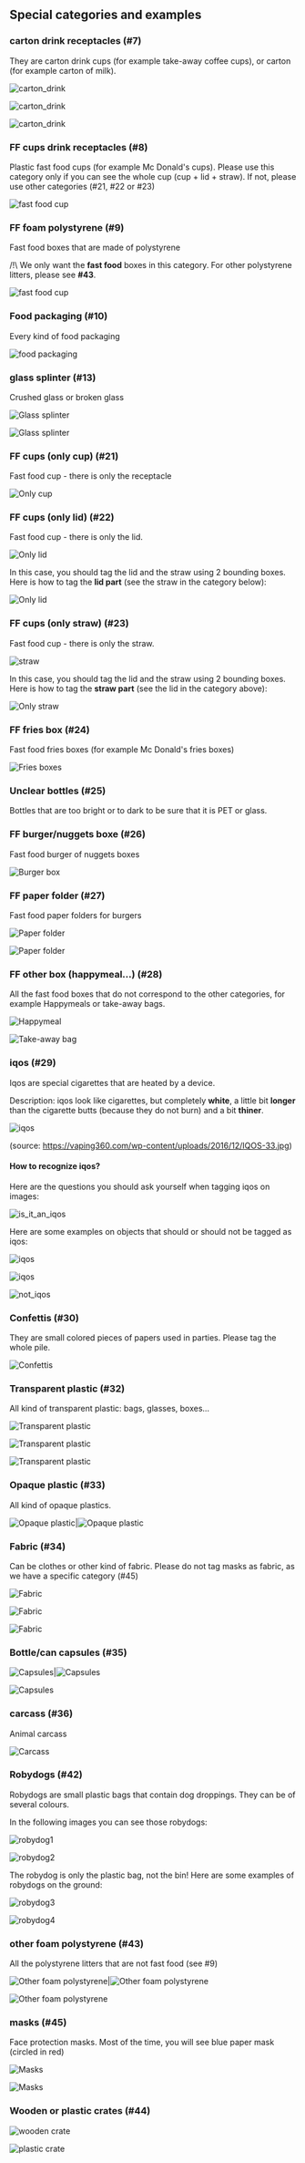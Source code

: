 ## Special categories and examples

### carton drink receptacles (#7)

They are carton drink cups (for example take-away coffee cups), or carton (for example carton of milk).

![carton_drink](images/carton_drink_1.jpg)

![carton_drink](images/carton_drink_2.jpg)

![carton_drink](images/carton_drink_3.jpg)

### FF cups drink receptacles (#8)

Plastic fast food cups (for example Mc Donald's cups). Please use this category only if you can see the whole cup (cup + lid + straw). If  not, please use other categories (#21, #22 or #23)

![fast food cup](images/ff_cup_1.jpg)

### FF foam polystyrene (#9)

Fast food boxes that are made of polystyrene

/!\ We only want the **fast food** boxes in this category. For other polystyrene litters, please see **#43**.

![fast food cup](images/ff_foam_polystyrene.png)

### Food packaging (#10)

Every kind of food packaging

![food packaging](images/food_packaging_1.jpg)

### glass splinter (#13)

Crushed glass or broken glass

![Glass splinter](images/glass_splinter_1.jpg)

![Glass splinter](images/glass_splinter_2.png)

### FF cups (only cup) (#21)

Fast food cup - there is only the receptacle

![Only cup](images/ff_only_cup.jpg)

### FF cups (only lid) (#22)

Fast food cup - there is only the lid.

![Only lid](images/ff_only_lid.jpg)

In this case, you should tag the lid and the straw using 2 bounding boxes. Here is how to tag the **lid part** (see the straw in the category below):

![Only lid](images/ff_only_lid_2.jpg)

### FF cups (only straw) (#23)

Fast food cup - there is only the straw.

![straw](images/ff_only_straw_2.jpg)

In this case, you should tag the lid and the straw using 2 bounding boxes. Here is how to tag the **straw part** (see the lid in the category above):

![Only straw](images/ff_only_straw.jpg)

### FF fries box (#24)

Fast food fries boxes (for example Mc Donald's fries boxes)

![Fries boxes](images/fries_boxes.jpg)

### Unclear bottles (#25)

Bottles that are too bright or to dark to be sure that it is PET or glass.

### FF burger/nuggets boxe (#26)

Fast food burger of nuggets boxes

![Burger box](images/ff_burger_box.jpg)

### FF paper folder (#27)

Fast food paper folders for burgers

![Paper folder](images/ff_paper_folder_1.jpg)

![Paper folder](images/ff_paper_folder_2.png)

### FF other box (happymeal...) (#28)

All the fast food boxes that do not correspond to the other categories, for example Happymeals or take-away bags.

![Happymeal](images/happymeal.jpg)

![Take-away bag](images/ff_takeaway_bag.jpg)

### iqos (#29)

Iqos are special cigarettes that are heated by a device.

Description: iqos look like cigarettes, but completely **white**, a little bit **longer** than the cigarette butts (because they do not burn) and a bit **thiner**.



![iqos](images/iqos_in_hand.jpg)

(source: https://vaping360.com/wp-content/uploads/2016/12/IQOS-33.jpg)

#### How to recognize iqos?

Here are the questions you should ask yourself when tagging iqos on images:

![is_it_an_iqos](images/is_it_an_iqos.png)

Here are some examples on objects that should or should not be tagged as iqos:

![iqos](images/iqos_1.png)

![iqos](images/iqos_2.png)

![not_iqos](images/iqos_3.png)

### Confettis (#30)

They are small colored pieces of papers used in parties. Please tag the whole pile.

![Confettis](images/confettis.jpg)

### Transparent plastic (#32)

All kind of transparent plastic: bags, glasses, boxes...

![Transparent plastic](images/transparent_1.jpg)

![Transparent plastic](images/transparent_2.jpg)

![Transparent plastic](images/transparent_3.jpg)

### Opaque plastic (#33)

All kind of opaque plastics.



![Opaque plastic](images/opaque_2.jpg)|![Opaque plastic](images/opaque_1.jpg)

### Fabric (#34)

Can be clothes or other kind of fabric. Please do not tag masks as fabric, as we have a specific category (#45)

![Fabric](images/fabric_1.jpg)

![Fabric](images/fabric_2.jpg)

![Fabric](images/fabric_3.jpg)

### Bottle/can capsules (#35)

![Capsules](images/capsules_1.jpg)|![Capsules](images/capsules_3.png)

![Capsules](images/capsules_2.jpg)

### carcass (#36)

Animal carcass

![Carcass](images/carcass.jpg)

### Robydogs (#42)

Robydogs are small plastic bags that contain dog droppings. They can be of several colours.

In the following images you can see those robydogs:

![robydog1](images/robydog1.jpg)

![robydog2](images/robydog2.jpg)

The robydog is only the plastic bag, not the bin! Here are some examples of robydogs on the ground:

![robydog3](images/robydog3.jpg)

![robydog4](images/robydog4.jpg)

### other foam polystyrene (#43)

All the polystyrene litters that are not fast food (see #9)

![Other foam polystyrene](images/other_foam_polystyrene_2.jpg)|![Other foam polystyrene](images/other_foam_polystyrene_3.png)



![Other foam polystyrene](images/other_foam_polystyrene_1.jpg)

### masks (#45)

Face protection masks. Most of the time, you will see blue paper mask (circled in red)

![Masks](images/masks.png)

![Masks](images/masks_2.jpg)

### Wooden or plastic crates (#44)

![wooden crate](images/wooden_crate.png)

![plastic crate](images/plastic_crate.jpg)